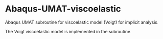 # Abaqus-UMAT-viscoelastic
Abaqus UMAT subroutine for viscoelastic model (Voigt) for implicit analysis.

The Voigt viscoelastic model is implemented in the subroutine.
